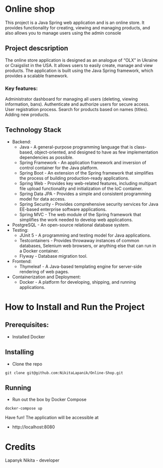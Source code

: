 # Online shop 

This project is a Java Spring web application and is an online store. It provides functionality for creating, viewing and managing products, and also allows you to manage users using the admin console

## Project descsription

The online store application is designed as an analogue of “OLX” in Ukraine or Craigslist in the USA. It allows users to easily create, manage and view products. The application is built using the Java Spring framework, which provides a scalable framework.

### Key features:

Administrator dashboard for managing all users (deleting, viewing information, bans). Authenticate and authorize users for secure access. User registration process. Search for products based on names (titles). Adding new products.

## Technology Stack

- Backend:
   - Java - A general-purpose programming language that is class-based, object-oriented, and designed to have as few implementation dependencies as possible.
   - Spring Framework - An application framework and inversion of control container for the Java platform.
   - Spring Boot - An extension of the Spring framework that simplifies the process of building production-ready applications.
   - Spring Web - Provides key web-related features, including multipart file upload functionality and initialization of the IoC container.
   - Spring Data JPA - Provides a simple and consistent programming model for data access.
   - Spring Security - Provides comprehensive security services for Java EE-based enterprise software applications.
   - Spring MVC - The web module of the Spring framework that simplifies the work needed to develop web applications.
- PostgreSQL - An open-source relational database system.
- Testing:
   - JUnit 5 - A programming and testing model for Java applications.
   - Testcontainers - Provides throwaway instances of common databases, Selenium web browsers, or anything else that can run in a Docker container.
   - Flyway - Database migration tool.
 - Frontend:
   - Thymeleaf - A Java-based templating engine for server-side rendering of web pages.
 - Containerization and Deployment:
   - Docker - A platform for developing, shipping, and running applications.

# How to Install and Run the Project
## Prerequisites:
 - Installed Docker
## Installing
 - Clone the repo
```
git clone git@github.com:NikitaLapanik/Online-Shop.git
```
## Running
 - Run out the box by Docker Compose
```
docker-compose up
````
Have fun! The application will be accessible at
- http://localhost:8080
# Credits
Lapanyk Nikita - developer
